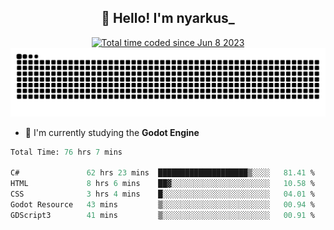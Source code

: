 <h2 align="center">👋 Hello! I'm nyarkus_</h2>
<p align="center">
  <a href="https://wakatime.com/@8f9aa332-6725-4e00-a5d9-b2317a4b74a6">
    <img src="https://wakatime.com/badge/user/8f9aa332-6725-4e00-a5d9-b2317a4b74a6.svg" alt="Total time coded since Jun 8 2023" />
  </a>
  <br>
  <img src = "https://github.com/nyarkus/nyarkus/blob/output/github-snake-dark.svg">
</p>

<!--- - 🔭 I’m currently working at [Eternal Beta](https://github.com/Kacianoki/Eternal-Beta) -->
<!--- 💬 Ask me about **nothing :<**-->
- 🌱 I'm currently studying the **Godot Engine**

<!--START_SECTION:waka-->

```fs
Total Time: 76 hrs 7 mins

C#               62 hrs 23 mins  ████████████████████▒░░░░   81.41 %
HTML             8 hrs 6 mins    ██▓░░░░░░░░░░░░░░░░░░░░░░   10.58 %
CSS              3 hrs 4 mins    █░░░░░░░░░░░░░░░░░░░░░░░░   04.01 %
Godot Resource   43 mins         ▒░░░░░░░░░░░░░░░░░░░░░░░░   00.94 %
GDScript3        41 mins         ▒░░░░░░░░░░░░░░░░░░░░░░░░   00.91 %
```

<!--END_SECTION:waka-->
